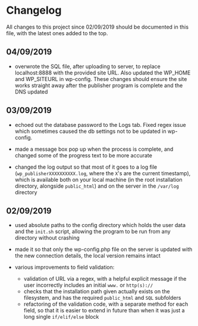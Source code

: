 # Changelog
All changes to this project since 02/09/2019 should be documented in this file, with the latest ones added to the top.

## 04/09/2019
- overwrote the SQL file, after uploading to server, to replace localhost:8888 with the provided site URL. Also updated the WP_HOME and WP_SITEURL in wp-config. These changes should ensure the site works straight away after the publisher program is complete and the DNS updated

## 03/09/2019
- echoed out the database password to the Logs tab. Fixed regex issue which sometimes caused the db settings not to be updated in wp-config.

- made a message box pop up when the process is complete, and changed some of the progress text to be more accurate

- changed the log output so that most of it goes to a log file (`wp_publisherXXXXXXXXXX.log`, where the `X`'s are the current timestamp), which is available both on your local machine (in the root installation directory, alongside `public_html`) and on the server in the `/var/log` directory

## 02/09/2019
- used absolute paths to the config directory which holds the user data and the `init.sh` script, allowing the program to be run from any directory without crashing 

- made it so that only the wp-config.php file on the server is updated with the new connection details, the local version remains intact

- various improvements to field validation:
  - validation of URL via a regex, with a helpful explicit message if the user incorrectly includes an initial `www.` or `http(s)://`
  - checks that the installation path given actually exists on the filesystem, and has the required `public_html` and `SQL` subfolders
  - refactoring of the validation code, with a separate method for each field, so that it is easier to extend in future than when it was just a long single `if/elif/else` block
